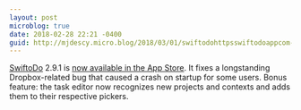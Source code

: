```yaml
---
layout: post
microblog: true
date: 2018-02-28 22:21 -0400
guid: http://mjdescy.micro.blog/2018/03/01/swiftodohttpsswiftodoappcom-is-now.html
---
```

[SwiftoDo](https://swiftodoapp.com) 2.9.1 is [now available in the App Store](https://itunes.apple.com/us/app/swiftodo-task-list-for-todo.txt/id1073798440?ls=1&mt=8). It fixes a longstanding Dropbox-related bug that caused a crash on startup for some users. Bonus feature: the task editor now recognizes new projects and contexts and adds them to their respective pickers.
